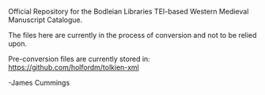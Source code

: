 Official Repository for the Bodleian Libraries TEI-based Western Medieval Manuscript Catalogue.

The files here are currently in the process of conversion and not to be relied upon.

Pre-conversion files are currently stored in: https://github.com/holfordm/tolkien-xml

-James Cummings

